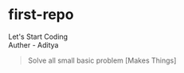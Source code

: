 # first-repo
Let's Start Coding 
<br>
Auther - Aditya
<br>
>Solve all small basic problem
[Makes Things]


